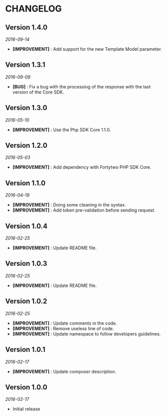 CHANGELOG
=========


## Version 1.4.0
_2016-09-14_
- **[IMPROVEMENT]** : Add support for the new Template Model parameter.


## Version 1.3.1
_2016-09-09_
- **[BUG]** : Fix a bug with the processing of the response with the last version of the Core SDK.

## Version 1.3.0
_2016-05-10_
- **[IMPROVEMENT]** : Use the Php SDK Core 1.1.0.

## Version 1.2.0
_2016-05-03_
- **[IMPROVEMENT]** : Add dependency with Fortytwo PHP SDK Core.

## Version 1.1.0
_2016-04-19_
- **[IMPROVEMENT]** : Doing some cleaning in the syntax.
- **[IMPROVEMENT]** : Add token pre-validation before sending request.

## Version 1.0.4
_2016-02-25_
- **[IMPROVEMENT]** : Update README file.

## Version 1.0.3
_2016-02-25_
- **[IMPROVEMENT]** : Update README file.

## Version 1.0.2
_2016-02-25_
- **[IMPROVEMENT]** : Update comments in the code.
- **[IMPROVEMENT]** : Remove useless line of code.
- **[IMPROVEMENT]** : Update namespace to follow developers guidelines.

## Version 1.0.1
_2016-02-17_
- **[IMPROVEMENT]** : Update composer description.


## Version 1.0.0
_2016-02-17_
- Initial release
